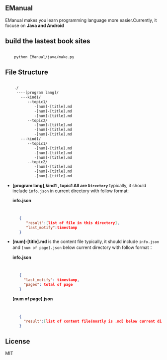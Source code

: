 EManual
---

EManual makes you learn programming language more  easier.Currently, it focuse on **Java and Android**


build the lastest book sites
---
```shell

    python EManual/java/make.py
```

File Structure
---
```xml

    ./
     ----[program lang]/
       ---kind1/
          --topic1/
             -[num]-[title].md
             -[num]-[title].md
             -[num]-[title].md
          --topic2/
             -[num]-[title].md
             -[num]-[title].md
             -[num]-[title].md
       ---kind1/
          --topic1/
             -[num]-[title].md
             -[num]-[title].md
             -[num]-[title].md
          --topic2/
             -[num]-[title].md
             -[num]-[title].md
             -[num]-[title].md

```


* **[program lang],kind1 , topic1 All are `Directory`**
  typically, it should include `info.json` in current directory with follow format:

  **info.json**
  ```json


     {
        "result":[list of file in this directory],
        "last_motify":timestamp
     }

  ```

* **[num]-[title].md** is the content file
  typically, it should include `info.json` and `[num of page].json` below current directory with follow format：

  **info.json**
  ```json


     {
       "last_motify": timestamp,
       "pages": total of page
     }

  ```

  **[num of page].json**
  ```json


     {
       "result":[list of content file(mostly is .md) below current directory]
     }

  ```




License
---
MIT

